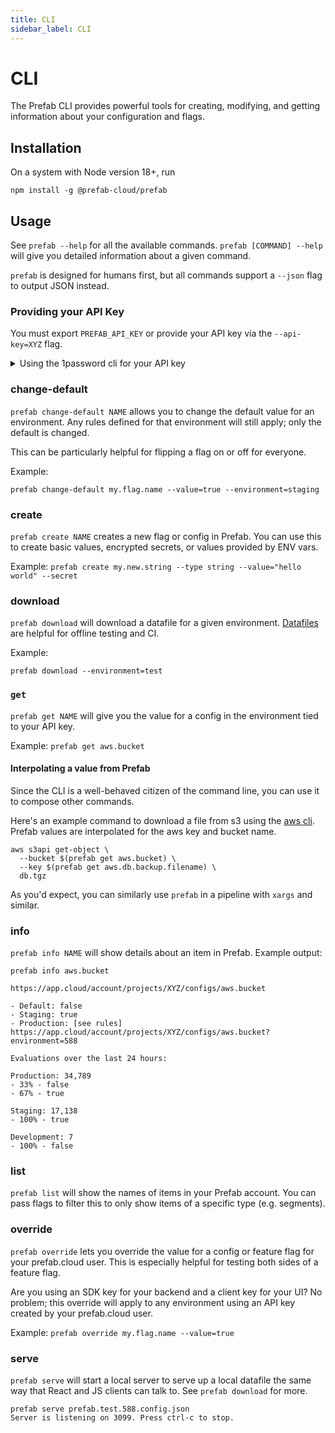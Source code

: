 ```yaml
---
title: CLI
sidebar_label: CLI
---
```


# CLI

The Prefab CLI provides powerful tools for creating, modifying, and getting information about your configuration and flags.

## Installation

On a system with Node version 18+, run

```
npm install -g @prefab-cloud/prefab
```

## Usage

See `prefab --help` for all the available commands. `prefab [COMMAND] --help` will give you detailed information about a given command.

`prefab` is designed for humans first, but all commands support a `--json` flag to output JSON instead.

### Providing your API Key

You must export `PREFAB_API_KEY` or provide your API key via the `--api-key=XYZ` flag.

<details><summary>Using the 1password cli for your API key</summary>

To use the [1password cli](https://developer.1password.com/docs/cli/get-started) for this, you can do the following (replace the `op://...` with the secret reference for your API key).

```
prefab --api-key=(op read "op://Private/Prefab API KEY/credential")
```

</details>

### change-default

`prefab change-default NAME` allows you to change the default value for an environment. Any rules defined for that environment will still apply; only the default is changed.

This can be particularly helpful for flipping a flag on or off for everyone.

Example:

`prefab change-default my.flag.name --value=true --environment=staging`

### create

`prefab create NAME` creates a new flag or config in Prefab. You can use this to create basic values, encrypted secrets, or values provided by ENV vars.

Example: `prefab create my.new.string --type string --value="hello world" --secret`

### download

`prefab download` will download a datafile for a given environment. [Datafiles](/docs/explanations/concepts/testing) are helpful for offline testing and CI.

Example:

`prefab download --environment=test`

### `get`

`prefab get NAME` will give you the value for a config in the environment tied to your API key.

Example: `prefab get aws.bucket`

#### Interpolating a value from Prefab

Since the CLI is a well-behaved citizen of the command line, you can use it to compose other commands.

Here's an example command to download a file from s3 using the [aws cli](https://aws.amazon.com/cli/). Prefab values are interpolated for the aws key and bucket name.

```
aws s3api get-object \
  --bucket $(prefab get aws.bucket) \
  --key $(prefab get aws.db.backup.filename) \
  db.tgz
```

As you'd expect, you can similarly use `prefab` in a pipeline with `xargs` and similar.

### info

`prefab info NAME` will show details about an item in Prefab. Example output:

```
prefab info aws.bucket

https://app.cloud/account/projects/XYZ/configs/aws.bucket

- Default: false
- Staging: true
- Production: [see rules] https://app.cloud/account/projects/XYZ/configs/aws.bucket?environment=588

Evaluations over the last 24 hours:

Production: 34,789
- 33% - false
- 67% - true

Staging: 17,138
- 100% - true

Development: 7
- 100% - false
```

### list

`prefab list` will show the names of items in your Prefab account. You can pass flags to filter this to only show items of a specific type (e.g. segments).

### override

`prefab override` lets you override the value for a config or feature flag for your prefab.cloud user. This is especially helpful for testing both sides of a feature flag.

Are you using an SDK key for your backend and a client key for your UI? No problem; this override will apply to any environment using an API key created by your prefab.cloud user.

Example: `prefab override my.flag.name --value=true`

### serve

`prefab serve` will start a local server to serve up a local datafile the same way that React and JS clients can talk to. See `prefab download` for more.

```
prefab serve prefab.test.588.config.json
Server is listening on 3099. Press ctrl-c to stop.
```
